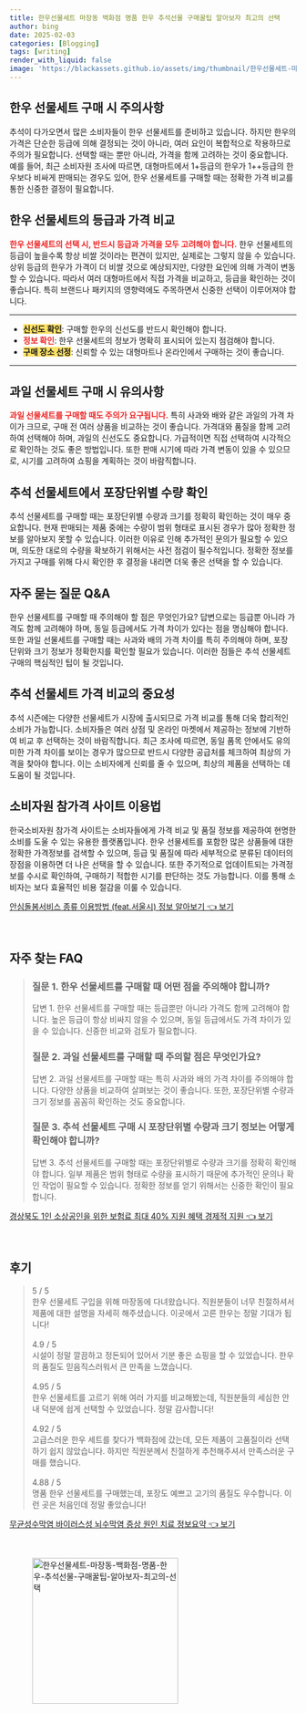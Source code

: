 ```yaml
---
title: 한우선물세트 마장동 백화점 명품 한우 추석선물 구매꿀팁 알아보자 최고의 선택
author: bing
date: 2025-02-03
categories: [Blogging]
tags: [writing]
render_with_liquid: false
image: 'https://blackassets.github.io/assets/img/thumbnail/한우선물세트-마장동-백화점-명품-한우-추석선물-구매꿀팁-알아보자-최고의-선택.webp'
---
```



<h2 id='한우_선물세트_구매_주의사항'>한우 선물세트 구매 시 주의사항</h2>

<p>추석이 다가오면서 많은 소비자들이 한우 선물세트를 준비하고 있습니다. 하지만 한우의 가격은 단순한 등급에 의해 결정되는 것이 아니라, 여러 요인이 복합적으로 작용하므로 주의가 필요합니다. 선택할 때는 뿐만 아니라, 가격을 함께 고려하는 것이 중요합니다. 예를 들어, 최근 소비자원 조사에 따르면, 대형마트에서 1+등급의 한우가 1++등급의 한우보다 비싸게 판매되는 경우도 있어, 한우 선물세트를 구매할 때는 정확한 가격 비교를 통한 신중한 결정이 필요합니다.</p>

<h2 id='한우_선물세트_등급과_가격'>한우 선물세트의 등급과 가격 비교</h2>

<p><b><span style="color: #ee2323;">한우 선물세트의 선택 시, 반드시 등급과 가격을 모두 고려해야 합니다.</span></b> 한우 선물세트의 등급이 높을수록 항상 비쌀 것이라는 편견이 있지만, 실제로는 그렇지 않을 수 있습니다. 상위 등급의 한우가 가격이 더 비쌀 것으로 예상되지만, 다양한 요인에 의해 가격이 변동할 수 있습니다. 따라서 여러 대형마트에서 직접 가격을 비교하고, 등급을 확인하는 것이 좋습니다. 특히 브랜드나 패키지의 영향력에도 주목하면서 신중한 선택이 이루어져야 합니다.</p>

<hr />

<ul>
    <li><b><span style="background-color: #ffe066;">신선도 확인</span></b>: 구매할 한우의 신선도를 반드시 확인해야 합니다.</li>
    <li><b><span style="color: #ee2323;">정보 확인</span></b>: 한우 선물세트의 정보가 명확히 표시되어 있는지 점검해야 합니다.</li>
    <li><b><span style="background-color: #ffe066;">구매 장소 선정</span></b>: 신뢰할 수 있는 대형마트나 온라인에서 구매하는 것이 좋습니다.</li>
</ul>

<hr />

<h2 id='과일_선물세트_구매_주의사항'>과일 선물세트 구매 시 유의사항</h2>

<p><b><span style="color: #ee2323;">과일 선물세트를 구매할 때도 주의가 요구됩니다.</span></b> 특히 사과와 배와 같은 과일의 가격 차이가 크므로, 구매 전 여러 상품을 비교하는 것이 좋습니다. 가격대와 품질을 함께 고려하여 선택해야 하며, 과일의 신선도도 중요합니다. 가급적이면 직접 선택하여 시각적으로 확인하는 것도 좋은 방법입니다. 또한 판매 시기에 따라 가격 변동이 있을 수 있으므로, 시기를 고려하여 쇼핑을 계획하는 것이 바람직합니다.</p>

<h2 id='추석_선물세트_포장단위_확인'>추석 선물세트에서 포장단위별 수량 확인</h2>

<p>추석 선물세트를 구매할 때는 포장단위별 수량과 크기를 정확히 확인하는 것이 매우 중요합니다. 현재 판매되는 제품 중에는 수량이 범위 형태로 표시된 경우가 많아 정확한 정보를 알아보지 못할 수 있습니다. 이러한 이유로 인해 추가적인 문의가 필요할 수 있으며, 의도한 대로의 수량을 확보하기 위해서는 사전 점검이 필수적입니다. 정확한 정보를 가지고 구매를 위해 다시 확인한 후 결정을 내리면 더욱 좋은 선택을 할 수 있습니다.</p>

<h2 id='자주_묻는_질문'>자주 묻는 질문 Q&A</h2>

<p>한우 선물세트를 구매할 때 주의해야 할 점은 무엇인가요? 답변으로는 등급뿐 아니라 가격도 함께 고려해야 하며, 동일 등급에서도 가격 차이가 있다는 점을 명심해야 합니다. 또한 과일 선물세트를 구매할 때는 사과와 배의 가격 차이를 특히 주의해야 하며, 포장 단위와 크기 정보가 정확한지를 확인할 필요가 있습니다. 이러한 점들은 추석 선물세트 구매의 핵심적인 팁이 될 것입니다.</p>

<h2 id='추석_선물세트_가격_비교_중요성'>추석 선물세트 가격 비교의 중요성</h2>

<p>추석 시즌에는 다양한 선물세트가 시장에 출시되므로 가격 비교를 통해 더욱 합리적인 소비가 가능합니다. 소비자들은 여러 상점 및 온라인 마켓에서 제공하는 정보에 기반하여 비교 후 선택하는 것이 바람직합니다. 최근 조사에 따르면, 동일 품목 안에서도 유의미한 가격 차이를 보이는 경우가 많으므로 반드시 다양한 공급처를 체크하여 최상의 가격을 찾아야 합니다. 이는 소비자에게 신뢰를 줄 수 있으며, 최상의 제품을 선택하는 데 도움이 될 것입니다.</p>

<h2 id='소비자원_참가격_사이트_이용법'>소비자원 참가격 사이트 이용법</h2>

<p>한국소비자원 참가격 사이트는 소비자들에게 가격 비교 및 품질 정보를 제공하여 현명한 소비를 도울 수 있는 유용한 플랫폼입니다. 한우 선물세트를 포함한 많은 상품들에 대한 정확한 가격정보를 검색할 수 있으며, 등급 및 품질에 따라 세부적으로 분류된 데이터의장점을 이용하면 더 나은 선택을 할 수 있습니다. 또한 주기적으로 업데이트되는 가격정보를 수시로 확인하여, 구매하기 적합한 시기를 판단하는 것도 가능합니다. 이를 통해 소비자는 보다 효율적인 비용 절감을 이룰 수 있습니다.</p>


<p><a class="click-button" title="안심돌봄서비스 종류 이용방법 (feat.서울시) 정보 알아보기" href="https://blackassets.github.io/posts/%EC%95%88%EC%8B%AC%EB%8F%8C%EB%B4%84%EC%84%9C%EB%B9%84%EC%8A%A4-%EC%A2%85%EB%A5%98-%EC%9D%B4%EC%9A%A9%EB%B0%A9%EB%B2%95-(feat.%EC%84%9C%EC%9A%B8%EC%8B%9C)-%EC%A0%95%EB%B3%B4-%EC%95%8C%EC%95%84%EB%B3%B4%EA%B8%B0/" rel="dofollow">안심돌봄서비스 종류 이용방법 (feat.서울시) 정보 알아보기 👈 보기</a></p><br>
<h2 id='자주_찾는_FAQ'>자주 찾는 FAQ</h2>
<div itemscope="" itemtype="https://schema.org/FAQPage">
<blockquote>
<div itemscope="" itemprop="mainEntity" itemtype="https://schema.org/Question">
<h3 itemprop="name">질문 1. 한우 선물세트를 구매할 때 어떤 점을 주의해야 합니까?</h3>
<div itemscope="" itemprop="acceptedAnswer" itemtype="https://schema.org/Answer">
<span itemprop="text">
<p>답변 1. 한우 선물세트를 구매할 때는 등급뿐만 아니라 가격도 함께 고려해야 합니다. 높은 등급이 항상 비싸지 않을 수 있으며, 동일 등급에서도 가격 차이가 있을 수 있습니다. 신중한 비교와 검토가 필요합니다.</p>
</span>
</div>
</div>
<div itemscope="" itemprop="mainEntity" itemtype="https://schema.org/Question">
<h3 itemprop="name">질문 2. 과일 선물세트를 구매할 때 주의할 점은 무엇인가요?</h3>
<div itemscope="" itemprop="acceptedAnswer" itemtype="https://schema.org/Answer">
<span itemprop="text">
<p>답변 2. 과일 선물세트를 구매할 때는 특히 사과와 배의 가격 차이를 주의해야 합니다. 다양한 상품을 비교하여 살펴보는 것이 좋습니다. 또한, 포장단위별 수량과 크기 정보를 꼼꼼히 확인하는 것도 중요합니다.</p>
</span>
</div>
</div>
<div itemscope="" itemprop="mainEntity" itemtype="https://schema.org/Question">
<h3 itemprop="name">질문 3. 추석 선물세트 구매 시 포장단위별 수량과 크기 정보는 어떻게 확인해야 합니까?</h3>
<div itemscope="" itemprop="acceptedAnswer" itemtype="https://schema.org/Answer">
<span itemprop="text">
<p>답변 3. 추석 선물세트를 구매할 때는 포장단위별로 수량과 크기를 정확히 확인해야 합니다. 일부 제품은 범위 형태로 수량을 표시하기 때문에 추가적인 문의나 확인 작업이 필요할 수 있습니다. 정확한 정보를 얻기 위해서는 신중한 확인이 필요합니다.</p>
</span>
</div>
</div>
</blockquote>
</div>
<p><a class="click-button" title="경상북도 1인 소상공인을 위한 보험료 최대 40% 지원 혜택 경제적 지원" href="https://blackassets.github.io/posts/%EA%B2%BD%EC%83%81%EB%B6%81%EB%8F%84-1%EC%9D%B8-%EC%86%8C%EC%83%81%EA%B3%B5%EC%9D%B8%EC%9D%84-%EC%9C%84%ED%95%9C-%EB%B3%B4%ED%97%98%EB%A3%8C-%EC%B5%9C%EB%8C%80-40-%EC%A7%80%EC%9B%90-%ED%98%9C%ED%83%9D-%EA%B2%BD%EC%A0%9C%EC%A0%81-%EC%A7%80%EC%9B%90/" rel="dofollow">경상북도 1인 소상공인을 위한 보험료 최대 40% 지원 혜택 경제적 지원 👈 보기</a></p><br>
<h2 id='후기'>후기</h2>
<div itemscope itemtype="https://schema.org/Product">
  <blockquote>
  <div itemprop="review" itemscope itemtype="https://schema.org/Review">
      <div itemprop="reviewRating" itemscope itemtype="https://schema.org/Rating"> <span itemprop="ratingValue">5</span> / <span itemprop="bestRating">5</span> </div>
      <span itemprop="reviewBody">한우 선물세트 구입을 위해 마장동에 다녀왔습니다. 직원분들이 너무 친절하셔서 제품에 대한 설명을 자세히 해주셨습니다. 이곳에서 고른 한우는 정말 기대가 됩니다!</span>
  </div>
  <br>
  <div itemprop="review" itemscope itemtype="https://schema.org/Review">
      <div itemprop="reviewRating" itemscope itemtype="https://schema.org/Rating"> <span itemprop="ratingValue">4.9</span> / <span itemprop="bestRating">5</span> </div>
      <span itemprop="reviewBody">시설이 정말 깔끔하고 정돈되어 있어서 기분 좋은 쇼핑을 할 수 있었습니다. 한우의 품질도 믿음직스러워서 큰 만족을 느꼈습니다.</span>
  </div>
  <br>
  <div itemprop="review" itemscope itemtype="https://schema.org/Review">
      <div itemprop="reviewRating" itemscope itemtype="https://schema.org/Rating"> <span itemprop="ratingValue">4.95</span> / <span itemprop="bestRating">5</span> </div>
      <span itemprop="reviewBody">한우 선물세트를 고르기 위해 여러 가지를 비교해봤는데, 직원분들의 세심한 안내 덕분에 쉽게 선택할 수 있었습니다. 정말 감사합니다!</span>
  </div>
  <br>
  <div itemprop="review" itemscope itemtype="https://schema.org/Review">
      <div itemprop="reviewRating" itemscope itemtype="https://schema.org/Rating"> <span itemprop="ratingValue">4.92</span> / <span itemprop="bestRating">5</span> </div>
      <span itemprop="reviewBody">고급스러운 한우 세트를 찾다가 백화점에 갔는데, 모든 제품이 고품질이라 선택하기 쉽지 않았습니다. 하지만 직원분께서 친절하게 추천해주셔서 만족스러운 구매를 했습니다.</span>
  </div>
  <br>
  <div itemprop="review" itemscope itemtype="https://schema.org/Review">
      <div itemprop="reviewRating" itemscope itemtype="https://schema.org/Rating"> <span itemprop="ratingValue">4.88</span> / <span itemprop="bestRating">5</span> </div>
      <span itemprop="reviewBody">명품 한우 선물세트를 구매했는데, 포장도 예쁘고 고기의 품질도 우수합니다. 이런 곳은 처음인데 정말 좋았습니다!</span>
  </div>
  </blockquote>
</div>
<p><a class="click-button" title="무균성수막염 바이러스성 뇌수막염 증상 원인 치료 정보요약" href="https://blackassets.github.io/posts/%EB%AC%B4%EA%B7%A0%EC%84%B1%EC%88%98%EB%A7%89%EC%97%BC-%EB%B0%94%EC%9D%B4%EB%9F%AC%EC%8A%A4%EC%84%B1-%EB%87%8C%EC%88%98%EB%A7%89%EC%97%BC-%EC%A6%9D%EC%83%81-%EC%9B%90%EC%9D%B8-%EC%B9%98%EB%A3%8C-%EC%A0%95%EB%B3%B4%EC%9A%94%EC%95%BD/" rel="dofollow">무균성수막염 바이러스성 뇌수막염 증상 원인 치료 정보요약 👈 보기</a></p><br>
<figure class="image"><img src="https://blackassets.github.io/assets/img/thumbnail/한우선물세트-마장동-백화점-명품-한우-추석선물-구매꿀팁-알아보자-최고의-선택.webp" alt="한우선물세트-마장동-백화점-명품-한우-추석선물-구매꿀팁-알아보자-최고의-선택" width="256" height="256"></figure>